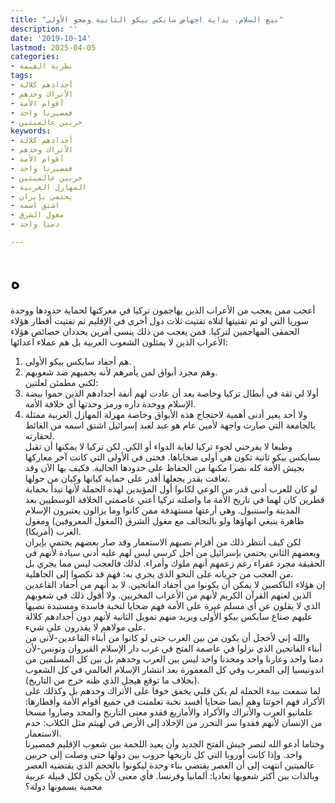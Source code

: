 ```yaml
---
title: "نبع السلام، بداية اجهاض سايكس بيكو الثانية ومحو الأولى"
description: ''
date: '2019-10-14'
lastmod: 2025-04-05
categories:
- نظرية القيمة
tags:
- أجدادهم كلالة
- الأتراك وحدهم
- أقوام الأمة
- فمصيرنا واحد
- حربين عالميتين
keywords:
- أجدادهم كلالة
- الأتراك وحدهم
- أقوام الأمة
- فمصيرنا واحد
- حربين عالميتين
- المهازل العربية
- يحتمي بإيران
- اشتق اسمه
- مغول الشرق
- دمنا واحد

---
```

# **ه**

أعجب ممن يعجب من الأعراب الذين يهاجمون تركيا في معركتها لحماية حدودها ووحدة سوريا التي لو تم تفتيتها لتلاه تفتيت ثلاث دول أخرى في الإقليم ثم تفتيت أقطار هؤلاء الحمقى المهاجمين لتركيا. فمن يعجب من ذلك ينسى أمرين يحددان خصائص هؤلاء الأعراب الذين لا يمثلون الشعوب العربية بل هم عملاء اعدائها:  
1. هم أحفاد سايكس بيكو الأولى.  
2. وهم مجرد أبواق لمن يأمرهم لأنه يحميهم ضد شعوبهم.  
لكني مطمئن لعلتين:  
1. أولا لي ثقة في أبطال تركيا وخاصة بعد أن عادت لهم أنفة أجدادهم الذين حموا بيضة الإسلام ووحدة داره ورمز وحدتها أي خلافة الأمة.  
2. ولا أحد يعير أدنى أهمية لاحتجاج هذه الأبواق وخاصة مهزلة المهازل العربية ممثلة بالجامعة التي صارت واجهة لأمين عام هو عبد لعبد إسرائيل اشتق اسمه من الغائط لحقارته.  
وطبعا لا يفرحني لجوء تركيا لغاية الدواء أو الكي. لكن تركيا لا يمكنها أن تقبل بسايكس بيكو ثانية تكون هي أولى ضحاياها. فحتى في الأولى التي كانت آخر معاركها بجيش الأمة كله نصرا مكنها من الحفاظ على حدودها الحالية. فكيف بها الآن وقد تعافت بقدر يجعلها أقدر على حماية كيانها وكيان من حولها.  
لو كان للعرب أدنى قدر من الوعي لكانوا أول المؤيدين لهذه الحملة لأنها تبدأ بحماية قطرين كان لهما في تاريخ الأمة ما واصلته تركيا أعني عاصمتي الخلافة الوسطيين بعد المدينة واستنبول. وهي أرعتها مستهدفة ممن كانوا وما يزالون يعتبرون الإسلام ظاهرة ينبغي انهاؤها ولو بالتحالف مع مغول الشرق (المغول المعروفين) ومغول الغرب (أمريكا).  
لكن كيف أنتظر ذلك من أقزام نصبهم الاستعمار وقد صار بعضهم يحتمي بإيران وبعضهم الثاني يحتمي بإسرائيل من أجل كرسي ليس لهم عليه أدنى سيادة لأنهم في الحقيقة مجرد غفراء رغم زعمهم أنهم ملوك وأمراء. لذلك فالعجب ليس مما يجري بل من العجب من جريانه على النحو الذي يجري به: فهم قد نكصوا إلى الجاهلية.  
إن هؤلاء الناكصين لا يمكن أن يكونوا من أحفاد الفاتحين. لا بد أنهم من أحفاد القاعدين الذين لعنهم القرآن الكريم لأنهم من الأعراب المخربين. ولا أقول ذلك في شعوبهم الذي لا يقلون عن أي مسلم غيرة على الأمة فهم ضحايا لنخبة فاسدة ومستبدة نصبها عليهم صناع سايكس بيكو الأولى ويريد منهم تمويل الثانية لأنهم دون أجدادهم كلالة على مولاهم لا يقدرون على شيء.  
والله إني لأخجل أن يكون من بين العرب حتى لو كانوا من أبناء القاعدين-لأني من أبناء الفاتحين الذي نزلوا في عاصمة الفتح في غرب دار الإسلام القيروان وتونس-لأن دمنا واحد وعارنا واحد ومجدنا واحد ليس بين العرب وحدهم بل بين كل المسلمين من اندونيسيا إلى المغرب وفي كل المعمورة بعد انتشار الإسلام العالمي في كل الشعوب (بخلاف ما توقع هيجل الذي ظنه خرج من التاريخ).  
لما سمعت ببدء الحملة لم يكن قلبي يخفق خوفا على الأتراك وحدهم بل وكذلك على الأكراد فهم اخوتنا وهم أيضا ضحايا أفسد نخبة تعلمنت في جميع أقوام الأمة وأقطارها: علمانيو العرب والأتراك والأكراد والأمازيغ فقدو معنى التاريخ والمجد وصاروا مسخا من الإنسان لأنهم فقدوا سر التحرر من الإخلاد إلى الأرض في لهيثم مثل الكلاب: خدم الاستعمار.  
وختاما أدعو الله لنصر جيش الفتح الجديد وأن يعيد اللحمة بين شعوب الإقليم فمصيرنا واحد. وإذا كانت أوروبا التي كل تاريخها حروب بين دولها حتى وصلت إلى حربين عالميتين انتهت إلى أن العصر يقتضي بناء وحدة ليكونوا بالحجم الذي يقتضيه العصر وبالذات بين أكثر شعوبها تعاديا: ألمانيا وفرنسا. فأي معنى لأن يكون لكل قبيلة عربية محمية يسمونها دولة؟

###
